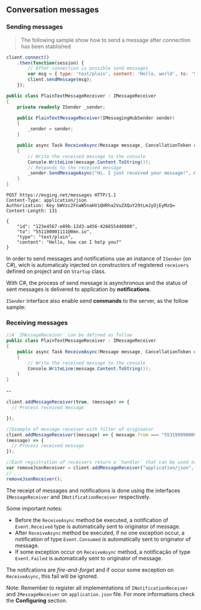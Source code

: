 ## Conversation messages

### Sending messages

> The following sample show how to send a message after connection has been stablished

```javascript
client.connect()
    .then(function(session) {
        // After connection is possible send messages
        var msg = { type: 'text/plain', content: 'Hello, world', to: '553199990000@0mn.io' };
        client.sendMessage(msg);
    });
```

```csharp
public class PlainTextMessageReceiver : IMessageReceiver
{
    private readonly ISender _sender;

    public PlainTextMessageReceiver(IMessagingHubSender sender)
    {
        _sender = sender;
    }

    public async Task ReceiveAsync(Message message, CancellationToken cancellationToken)
    {
        // Write the received message to the console
        Console.WriteLine(message.Content.ToString());
        // Responds to the received message
        _sender.SendMessageAsync("Hi. I just received your message!", message.From, cancellationToken);
    }
}
```

```http
POST https://msging.net/messages HTTP/1.1
Content-Type: application/json
Authorization: Key bWVzc2FnaW5naHViQHRha2VuZXQuY29tLmJyOjEyMzQ=
Content-Length: 131

{
    "id": "123e4567-e89b-12d3-a456-426655440000",
    "to": "551100001111@0mn.io",
    "type": "text/plain",
    "content": "Hello, how can I help you?"
}
```

In order to send messages and notifications use an instance of `ISender` (on C#), wich is automaticaly injected on constructors of registered `receivers` defined on project and on `Startup` class.

With C#, the process of send message is asynchronous and the status of sent messages is delivered to application by **notifications**.

`ISender` interface also enable send **commands** to the server, as the follow sample:

### Receiving messages

```csharp
//A `IMessageReceiver` can be defined as follow
public class PlainTextMessageReceiver : IMessageReceiver
{
    public async Task ReceiveAsync(Message message, CancellationToken cancellationToken)
    {
        // Write the received message to the console
        Console.WriteLine(message.Content.ToString());
    }
}
```

--

```javascript
client.addMessageReceiver(true, (message) => {
  // Process received message

});

//Example of message receiver with filter of originator
client.addMessageReceiver((message) => { message.from === "553199990000@0mn.io" },
(message) => {
  // Process received message
});

//Each registration of receivers return a `handler` that can be used to cancell the registration:
var removeJsonReceiver = client.addMessageReceiver("application/json", handleJson);
// ...
removeJsonReceiver();
```

The receipt of messages and notifications is done using the interfaces `IMessageReceiver` and `INotificationReceiver` respectively.

Some important notes:

- Before the `ReceiveAsync` method be executed, a notification of `Event.Received` type is automatically sent to originator of message.
- After `ReceiveAsync` method be executed, if no one exception occur, a notification of type `Event.Consumed` is automatically sent to originator of message.
- If some exception occur on `ReceiveAsync` method, a notificação of type `Event.Failed` is automatically sent to originator of message.

The notifcations are *fire-and-forget* and if occur some exception on `ReceiveAsync`, this fail will be ignored.

Note: Remember to register all implementations of `INotificationReceiver` and `IMessageReceiver` on `application.json` file. For more informations check the **Configuring** section.
